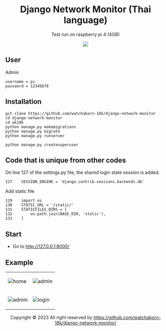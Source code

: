 <div align="center">

# Django Network Monitor (Thai language)

Test run on raspberry pi 4 (4GB)

![](https://media.discordapp.net/attachments/372372440334073859/1150870681416913037/gamedfdsf.gif)

</div>

## User

Admin

```
username = pi
password = 12345678
```

## Installation

```
git clone https://github.com/watchakorn-18k/django-network-monitor
cd django-network-monitor
cd wk18k
python manage.py makemigrations
python manage.py migrate
python manage.py runserver

python manage.py createsuperuser
```

## Code that is unique from other codes

On line 127 of the settings.py file, the shared login state session is added.

```
127    SESSION_ENGINE = 'django.contrib.sessions.backends.db'
```

Add static file

```
129    import os
130    STATIC_URL = '/static/'
131    STATICFILES_DIRS = [
132        os.path.join(BASE_DIR, 'static'),
133    ]
```

## Start

- Go to http://127.0.0.1:8000/

## Example

<div align="center">
<table>
   <tbody>
     <tr>
       <td>
       
![home](https://cdn.discordapp.com/attachments/372372440334073859/1149776671189241999/image.png)
       </td>
       <td>
       
![admin](https://cdn.discordapp.com/attachments/372372440334073859/1149776898344362024/image.png)</td>
     </tr>
     <tr>
<td>

![admin](https://cdn.discordapp.com/attachments/372372440334073859/1149777218109706310/image.png)</td>

<td>

![login](https://media.discordapp.net/attachments/372372440334073859/1149777313303638067/image.png)</td>

  </tbody>
</table>

Copyright © 2023 All right reserved by https://github.com/watchakorn-18k/django-network-monitor/

</div>
